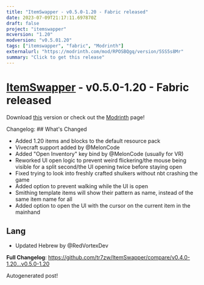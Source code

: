 ```yaml
---
title: "ItemSwapper - v0.5.0-1.20 - Fabric released"
date: 2023-07-09T21:17:11.697870Z
draft: false
project: "itemswapper"
mcversion: "1.20"
modversion: "v0.5.01.20"
tags: ["itemswapper", "fabric", "Modrinth"]
externalurl: "https://modrinth.com/mod/RPOSBQgq/version/5SS5s8Mr"
summary: "Click to get this release"
---
```

# [ItemSwapper](/project/itemswapper) - v0.5.0-1.20 - Fabric released
Download [this](https://modrinth.com/mod/RPOSBQgq/version/5SS5s8Mr) version or check out the [Modrinth](https://modrinth.com/mod/RPOSBQgq) page!

Changelog: ## What's Changed
* Added 1.20 items and blocks to the default resource pack
* Vivecraft support added by @MelonCode 
* Added "Open Inventory" key bind by @MelonCode (usually for VR)
* Reworked UI open logic to prevent weird flickering/the mouse being visible for a split second/the UI opening twice before staying open
* Fixed trying to look into freshly crafted shulkers without nbt crashing the game
* Added option to prevent walking while the UI is open
* Smithing template items will show their pattern as name, instead of the same item name for all
* Added option to open the UI with the cursor on the current item in the mainhand

## Lang

* Updated Hebrew by @RedVortexDev 

**Full Changelog**: https://github.com/tr7zw/ItemSwapper/compare/v0.4.0-1.20...v0.5.0-1.20

Autogenerated post!
